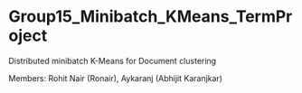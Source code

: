 # Group15_Minibatch_KMeans_TermProject
Distributed minibatch K-Means for Document clustering

Members: Rohit Nair (Ronair), Aykaranj (Abhijit Karanjkar)
